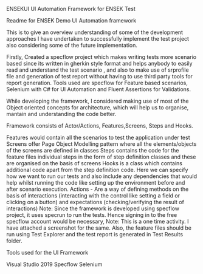 ENSEKUI
UI Automation Framework for ENSEK Test

Readme for ENSEK Demo UI Automation framework

This is to give an overview understanding of some of the development approaches I have undertaken to successfully implement the test project also considering some of the future implementation.

Firstly, Created a specflow project which makes writing tests more scenario based since its written in gherkin style format and helps anybody to easily read and understand the test scenario , and also to make use of srprofile file and generation of test report without having to use third party tools for report generation. Tools used are specflow for Feature based scenarios, Selenium with C# for UI Automation and Fluent Assertions for Validations.

While developing the framework, I considered making use of most of the Object oriented concepts for architecture, which will help us to organise, mantain and understanding the code better.

Framework consists of Actor/Actions, Features,Screens, Steps and Hooks.

Features would contain all the scenarios to test the application under test Screens offer Page Object Modelling pattern where all the elements/objects of the screens are defined in classes Steps contains the code for the feature files individual steps in the form of step definition classes and these are organised on the basis of screens Hooks is a class which contains additional code apart from the step definition code. Here we can specify how we want to run our tests and also include any dependencies that would help whilst running the code like setting up the environment before and after scenario execution. Actions - Are a way of defining methods on the basis of interactions (interacting with the control like setting a field or clicking on a button) and expectations (checking/verifying the result of interactions) Note: Since the framework is developed using specflow project, it uses specrun to run the tests. Hence signing in to the free specflow account would be necessary, Note: This is a one time activity. I have attached a screenshot for the same. Also, the feature files should be run using Test Explorer and the test report is generated in Test Results folder.

Tools used for the UI Framework

Visual Studio 2019
Specflow
Selenium
